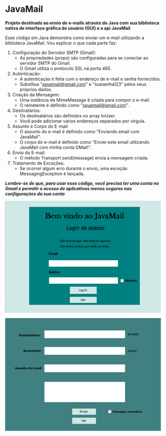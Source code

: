 # JavaMail
**Projeto destinado ao envio de e-mails através do Java com sua biblioteca nativa de interface gráfica de usuário (GUI)  e a api JavaMail**

Esse código em Java demonstra como enviar um e-mail utilizando a biblioteca JavaMail. Vou explicar o que cada parte faz:

1. Configuração do Servidor SMTP (Gmail):
   - As propriedades (props) são configuradas para se conectar ao servidor SMTP do Gmail.
   - O Gmail utiliza o protocolo SSL na porta 465.
2. Autenticação:
   - A autenticação é feita com o endereço de e-mail e senha fornecidos.
   - Substitua "seuemail@gmail.com" e "suasenha123" pelos seus próprios dados.
3. Criação da Mensagem:
   - Uma instância de MimeMessage é criada para compor o e-mail.
   - O remetente é definido como "seuemail@gmail.com".
4. Destinatários:
   - Os destinatários são definidos no array toUser.
   - Você pode adicionar vários endereços separados por vírgula.
5. Assunto e Corpo do E-mail:
   - O assunto do e-mail é definido como "Enviando email com JavaMail".
   - O corpo do e-mail é definido como "Enviei este email utilizando JavaMail com minha conta GMail!".
6. Envio do E-mail:
   - O método Transport.send(message) envia a mensagem criada.
7. Tratamento de Exceções:
   - Se ocorrer algum erro durante o envio, uma exceção MessagingException é lançada.

***Lembre-se de que, para usar esse código, você precisa ter uma conta no Gmail e permitir o acesso de aplicativos menos seguros nas configurações da sua conta***

<p align="center">
  <img src="https://raw.githubusercontent.com/jvitsilva/JavaMail/main/Images/Captura%20de%20tela%202024-03-03%20155426.png">  
</p>

<p align="center">
  <img src="https://github.com/jvitsilva/JavaMail/blob/main/Images/Captura%20de%20tela%202024-03-03%20155439.png?raw=true">  
</p>
